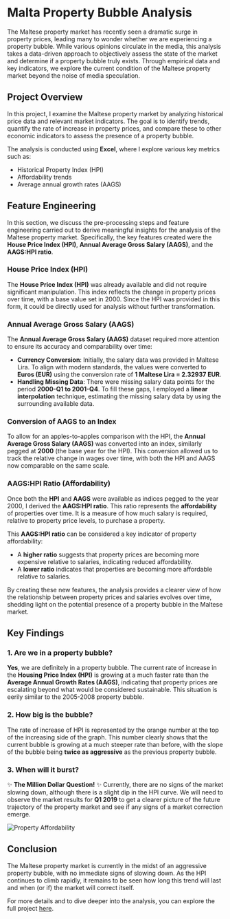 # Malta Property Bubble Analysis

The Maltese property market has recently seen a dramatic surge in property prices, leading many to wonder whether we are experiencing a property bubble. While various opinions circulate in the media, this analysis takes a data-driven approach to objectively assess the state of the market and determine if a property bubble truly exists. Through empirical data and key indicators, we explore the current condition of the Maltese property market beyond the noise of media speculation.

## Project Overview
In this project, I examine the Maltese property market by analyzing historical price data and relevant market indicators. The goal is to identify trends, quantify the rate of increase in property prices, and compare these to other economic indicators to assess the presence of a property bubble.

The analysis is conducted using **Excel**, where I explore various key metrics such as:
- Historical Property Index (HPI)
- Affordability trends
- Average annual growth rates (AAGS)

## Feature Engineering

In this section, we discuss the pre-processing steps and feature engineering carried out to derive meaningful insights for the analysis of the Maltese property market. Specifically, the key features created were the **House Price Index (HPI)**, **Annual Average Gross Salary (AAGS)**, and the **AAGS:HPI ratio**.

### House Price Index (HPI)
The **House Price Index (HPI)** was already available and did not require significant manipulation. This index reflects the change in property prices over time, with a base value set in 2000. Since the HPI was provided in this form, it could be directly used for analysis without further transformation.

### Annual Average Gross Salary (AAGS)
The **Annual Average Gross Salary (AAGS)** dataset required more attention to ensure its accuracy and comparability over time:
- **Currency Conversion**: Initially, the salary data was provided in Maltese Lira. To align with modern standards, the values were converted to **Euros (EUR)** using the conversion rate of **1 Maltese Lira = 2.32937 EUR**.
- **Handling Missing Data**: There were missing salary data points for the period **2000-Q1 to 2001-Q4**. To fill these gaps, I employed a **linear interpolation** technique, estimating the missing salary data by using the surrounding available data.

### Conversion of AAGS to an Index
To allow for an apples-to-apples comparison with the HPI, the **Annual Average Gross Salary (AAGS)** was converted into an index, similarly pegged at **2000** (the base year for the HPI). This conversion allowed us to track the relative change in wages over time, with both the HPI and AAGS now comparable on the same scale.

### AAGS:HPI Ratio (Affordability)
Once both the **HPI** and **AAGS** were available as indices pegged to the year 2000, I derived the **AAGS:HPI ratio**. This ratio represents the **affordability** of properties over time. It is a measure of how much salary is required, relative to property price levels, to purchase a property.

This **AAGS:HPI ratio** can be considered a key indicator of property affordability:
- A **higher ratio** suggests that property prices are becoming more expensive relative to salaries, indicating reduced affordability.
- A **lower ratio** indicates that properties are becoming more affordable relative to salaries.

By creating these new features, the analysis provides a clearer view of how the relationship between property prices and salaries evolves over time, shedding light on the potential presence of a property bubble in the Maltese market.


## Key Findings

### 1. Are we in a property bubble?
**Yes**, we are definitely in a property bubble. The current rate of increase in the **Housing Price Index (HPI)** is growing at a much faster rate than the **Average Annual Growth Rates (AAGS)**, indicating that property prices are escalating beyond what would be considered sustainable. This situation is eerily similar to the 2005-2008 property bubble.

### 2. How big is the bubble?
The rate of increase of HPI is represented by the orange number at the top of the increasing side of the graph. This number clearly shows that the current bubble is growing at a much steeper rate than before, with the slope of the bubble being **twice as aggressive** as the previous property bubble.

### 3. When will it burst?
:sparkles: **The Million Dollar Question!** :sparkles: 
Currently, there are no signs of the market slowing down, although there is a slight dip in the HPI curve. We will need to observe the market results for **Q1 2019** to get a clearer picture of the future trajectory of the property market and see if any signs of a market correction emerge.

![Property Affordability](./PropertyAffordability.png)

## Conclusion
The Maltese property market is currently in the midst of an aggressive property bubble, with no immediate signs of slowing down. As the HPI continues to climb rapidly, it remains to be seen how long this trend will last and when (or if) the market will correct itself.

For more details and to dive deeper into the analysis, you can explore the full project [here](https://github.com/zerafachris/playGround/blob/master/published/maltaPropertyBubble/propertyBubble.ipynb).
